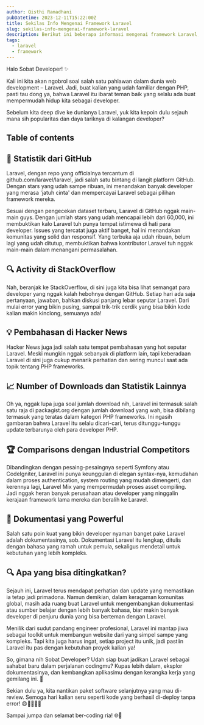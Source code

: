 ```yaml
---
author: Qisthi Ramadhani
pubDatetime: 2023-12-11T15:22:00Z
title: Sekilas Info Mengenai Framework Laravel
slug: sekilas-info-mengenai-framework-laravel
description: Berikut ini beberapa informasi mengenai framework Laravel, mulai dari popularity, statistics, serta developer insights.
tags:
  - laravel
  - framework
---
```


Halo Sobat Developer! ✨

Kali ini kita akan ngobrol soal salah satu pahlawan dalam dunia web development – Laravel. Jadi, buat kalian yang udah familiar dengan PHP, pasti tau dong ya, bahwa Laravel itu ibarat teman baik yang selalu ada buat mempermudah hidup kita sebagai developer.

Sebelum kita deep dive ke dunianya Laravel, yuk kita kepoin dulu sejauh mana sih popularitas dan daya tariknya di kalangan developer?

## Table of contents

## 🌟 Statistik dari GitHub

Laravel, dengan repo yang officialnya tercantum di github.com/laravel/laravel, jadi salah satu bintang di langit platform GitHub. Dengan stars yang udah sampe ribuan, ini menandakan banyak developer yang merasa 'jatuh cinta' dan mempercayai Laravel sebagai pilihan framework mereka.

Sesuai dengan pengecekan dataset terbaru, Laravel di GitHub nggak main-main guys. Dengan jumlah stars yang udah mencapai lebih dari 60,000, ini membuktikan kalo Laravel tuh punya tempat istimewa di hati para developer. Issues yang tercatat juga aktif banget, hal ini menandakan komunitas yang solid dan responsif. Yang terbuka aja udah ribuan, belum lagi yang udah ditutup, membuktikan bahwa kontributor Laravel tuh nggak main-main dalam menangani permasalahan.

## 🔍 Activity di StackOverflow

Nah, beranjak ke StackOverflow, di sini juga kita bisa lihat semangat para developer yang nggak kalah hebohnya dengan GitHub. Setiap hari ada saja pertanyaan, jawaban, bahkan diskusi panjang lebar seputar Laravel. Dari mulai error yang bikin pusing, sampai trik-trik cerdik yang bisa bikin kode kalian makin kinclong, semuanya ada!

## 💡 Pembahasan di Hacker News

Hacker News juga jadi salah satu tempat pembahasan yang hot seputar Laravel. Meski mungkin nggak sebanyak di platform lain, tapi keberadaan Laravel di sini juga cukup menarik perhatian dan sering muncul saat ada topik tentang PHP frameworks.

## 📈 Number of Downloads dan Statistik Lainnya

Oh ya, nggak lupa juga soal jumlah download nih, Laravel ini termasuk salah satu raja di packagist.org dengan jumlah download yang wah, bisa dibilang termasuk yang teratas dalam kategori PHP frameworks. Ini ngasih gambaran bahwa Laravel itu selalu dicari-cari, terus ditunggu-tunggu update terbarunya oleh para developer PHP.

## 🏆 Comparisons dengan Industrial Competitors

Dibandingkan dengan pesaing-pesaingnya seperti Symfony atau CodeIgniter, Laravel ini punya keunggulan di elegan syntax-nya, kemudahan dalam proses authentication, system routing yang mudah dimengerti, dan kerennya lagi, Laravel Mix yang mempermudah proses asset compiling. Jadi nggak heran banyak perusahaan atau developer yang ninggalin kerajaan framework lama mereka dan beralih ke Laravel.

## 📖 Dokumentasi yang Powerful

Salah satu poin kuat yang bikin developer nyaman banget pake Laravel adalah dokumentasinya, sob. Dokumentasi Laravel itu lengkap, ditulis dengan bahasa yang ramah untuk pemula, sekaligus mendetail untuk kebutuhan yang lebih kompleks.

## 🔍 Apa yang bisa ditingkatkan?

Sejauh ini, Laravel terus mendapat perhatian dan update yang memastikan ia tetap jadi primadona. Namun demikian, dalam keragaman komunitas global, masih ada ruang buat Laravel untuk mengembangkan dokumentasi atau sumber belajar dengan lebih banyak bahasa, biar makin banyak developer di penjuru dunia yang bisa berteman dengan Laravel.

Menilik dari sudut pandang engineer profesional, Laravel ini mantap jiwa sebagai toolkit untuk membangun website dari yang simpel sampe yang kompleks. Tapi kita juga harus ingat, setiap project itu unik, jadi pastiin Laravel itu pas dengan kebutuhan proyek kalian ya!

So, gimana nih Sobat Developer? Udah siap buat jadikan Laravel sebagai sahabat baru dalam perjalanan codingmu? Kupas lebih dalam, eksplor dokumentasinya, dan kembangkan aplikasimu dengan kerangka kerja yang gemilang ini. 🚀

Sekian dulu ya, kita nantikan paket software selanjutnya yang mau di-review. Semoga hari kalian seru seperti kode yang berhasil di-deploy tanpa error! 😄👨‍💻👩‍💻

Sampai jumpa dan selamat ber-coding ria! 🌐🎉
